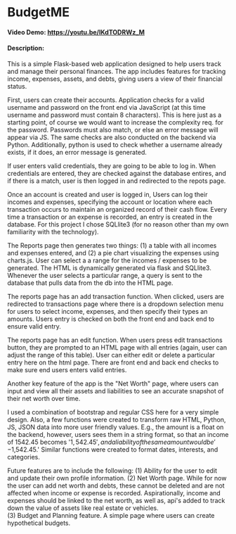 # BudgetME
#### Video Demo: https://youtu.be/lKdTODRWz_M
#### Description: 

This is a simple Flask-based web application designed to help users track and manage their personal finances. The app includes features for tracking income, expenses, assets, and debts, giving users a view of their financial status. 

First, users can create their accounts.  Application checks for a valid username and password on the front  end via JavaScript (at this time username and password must contain 8 characters).  This is here just as a starting point, of course we would want to increase the complexity req. for the password. Passwords must also match, or else an error message will appear via JS.  The same checks are also conducted on the backend via Python. Additionally, python is used to check whether a username already exists, if it does, an error message is generated. 

If user enters valid credentials, they are going to be able to log in.  When credentials are entered, they are checked against the database entires, and if there is a match, user is then logged in and redirected to the repots page.    

Once an account is created and user is logged in, Users can log their incomes and expenses, specifying the account or location where each transaction occurs to maintain an organized record of their cash flow.  Every time a transaction or an expense is recorded, an entry is created in the database. For this project I chose SQLlite3 (for no reason other than my own familiarity with the technology).  

The Reports page then generates two things: (1) a table with all incomes and expenses entered, and (2) a pie chart visualizing the expenses using charts.js.  User can select a a range for the incomes / expenses to be generated.  The HTML is dynamically generated via flask and SQLlite3.  Whenever the user selects a particular range, a query is sent to the database that pulls data from the db into the HTML page. 

The reports page has an add transaction function.  When clicked, users are redirected to transactions page where there is a dropdown selection menu for users to select income, expenses, and then specify their types an amounts.  Users entry is checked on both the front end and back end to ensure valid entry. 

The reports page has an edit function.  When users press edit transactions button, they are prompted to an HTML page with all entries (again, user can adjust the range of this table).  User can either edit or delete a particular entry here on the html page. There are front end and back end checks to make sure end users enters valid entries.  

Another key feature of the app is the "Net Worth" page, where users can input and view all their assets and liabilities to see an accurate snapshot of their net worth over time. 

I used a combination of bootstrap and regular CSS here for a very simple design. Also, a few functions were created to transform raw HTML, Python, JS, JSON data into more user friendly values.  E.g., the amount is a float on the backend, however, users sees them in a string format, so that an income of 1542.45 becomes '$1,542.45', and a liability of the same amount would be '-$1,542.45.' Similar functions were created to format dates, interests, and categories.    

Future features are to include the following: 
(1) Ability for the user to edit and update their own profile information. 
(2) Net Worth page.  While for now the user can add net worth and debts, these cannot be deleted and are not affected when income or expense is recorded.  Aspirationally, income and expenses should be linked to the net worth, as well as, api's added to track down the value of assets like real estate or vehicles.  
(3) Budget and Planning feature.  A simple page where users can create hypothetical budgets.  




